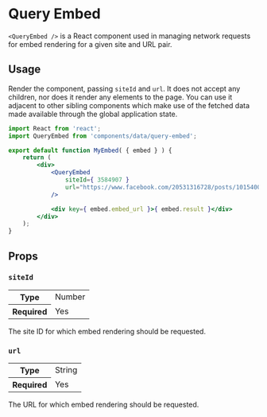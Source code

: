 # Query Embed

`<QueryEmbed />` is a React component used in managing network requests for embed rendering for a given site and URL pair.

## Usage

Render the component, passing `siteId` and `url`. It does not accept any children, nor does it render any elements to the page. You can use it adjacent to other sibling components which make use of the fetched data made available through the global application state.

```jsx
import React from 'react';
import QueryEmbed from 'components/data/query-embed';

export default function MyEmbed( { embed } ) {
	return (
		<div>
			<QueryEmbed
				siteId={ 3584907 }
				url="https://www.facebook.com/20531316728/posts/10154009990506729/"
			/>

			<div key={ embed.embed_url }>{ embed.result }</div>
		</div>
	);
}
```

## Props

### `siteId`

<table>
	<tr><th>Type</th><td>Number</td></tr>
	<tr><th>Required</th><td>Yes</td></tr>
</table>

The site ID for which embed rendering should be requested.

### `url`

<table>
	<tr><th>Type</th><td>String</td></tr>
	<tr><th>Required</th><td>Yes</td></tr>
</table>

The URL for which embed rendering should be requested.
